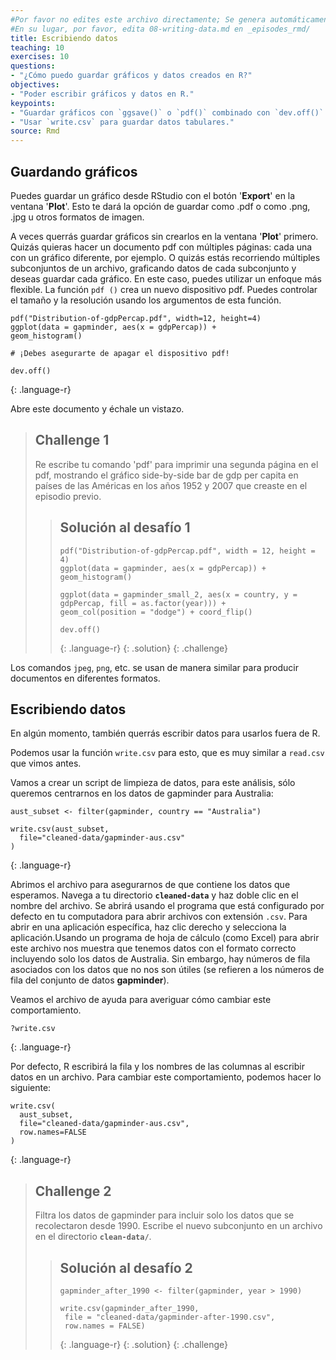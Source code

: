 ```yaml
---
#Por favor no edites este archivo directamente; Se genera automáticamente.
#En su lugar, por favor, edita 08-writing-data.md en _episodes_rmd/
title: Escribiendo datos
teaching: 10
exercises: 10
questions:
- "¿Cómo puedo guardar gráficos y datos creados en R?"
objectives:
- "Poder escribir gráficos y datos en R."
keypoints:
- "Guardar gráficos con `ggsave()` o `pdf()` combinado con `dev.off()`."
- "Usar `write.csv` para guardar datos tabulares."
source: Rmd
---
```





## Guardando gráficos

Puedes guardar un gráfico desde RStudio con el botón '**Export**'
en la ventana '**Plot**'. Esto te dará la opción de guardar como
.pdf o como .png, .jpg u otros formatos de imagen.

A veces querrás guardar gráficos sin crearlos en la
ventana '**Plot**' primero. Quizás quieras hacer un documento pdf con
múltiples páginas: cada una con un gráfico diferente, por ejemplo. O quizás
estás recorriendo múltiples subconjuntos de un archivo, graficando datos de
cada subconjunto y deseas guardar cada gráfico.
En este caso, puedes utilizar un enfoque más flexible. 
La función `pdf ()` crea un nuevo dispositivo pdf. Puedes controlar el tamaño y la resolución
usando los argumentos de esta función.


~~~
pdf("Distribution-of-gdpPercap.pdf", width=12, height=4)
ggplot(data = gapminder, aes(x = gdpPercap)) + 
geom_histogram()

# ¡Debes asegurarte de apagar el dispositivo pdf!

dev.off()
~~~
{: .language-r}

Abre este documento y échale un vistazo.

> ## Challenge 1
>
> Re escribe tu comando 'pdf' para imprimir una segunda
> página en el pdf, mostrando el gráfico side-by-side bar
> de gdp per capita en países de las Américas 
> en los años 1952 y 2007  que creaste en el
> episodio previo. 
> 
> > ## Solución al desafío 1
> >
> > 
> > ~~~
> > pdf("Distribution-of-gdpPercap.pdf", width = 12, height = 4)
> > ggplot(data = gapminder, aes(x = gdpPercap)) + 
> > geom_histogram()
> > 
> > ggplot(data = gapminder_small_2, aes(x = country, y = gdpPercap, fill = as.factor(year))) +
> > geom_col(position = "dodge") + coord_flip()
> > 
> > dev.off()
> > ~~~
> > {: .language-r}
> {: .solution}
{: .challenge}


Los comandos `jpeg`, `png`, etc. se usan de manera similar para producir
documentos en diferentes formatos.

## Escribiendo datos

En algún momento, también querrás escribir datos para usarlos fuera de R.

Podemos usar la función `write.csv` para esto, que es
muy similar a `read.csv` que vimos antes.

Vamos a crear un script de limpieza de datos, para este análisis,
sólo queremos centrarnos en los datos de gapminder para Australia:


~~~
aust_subset <- filter(gapminder, country == "Australia")

write.csv(aust_subset,
  file="cleaned-data/gapminder-aus.csv"
)
~~~
{: .language-r}

Abrimos el archivo para asegurarnos de que contiene los datos que esperamos. Navega a tu
directorio **`cleaned-data`** y haz doble clic en el nombre del archivo. Se abrirá usando el
programa que está configurado por defecto en tu computadora para abrir archivos con extensión `.csv`. Para abrir en una aplicación específica, haz clic derecho y selecciona la aplicación.Usando un programa de hoja de cálculo (como Excel) para abrir este archivo nos muestra que tenemos datos con el formato correcto incluyendo solo los datos de Australia. Sin embargo, hay números de fila asociados con los datos que no nos son útiles (se refieren a los números de fila
del conjunto de datos **gapminder**).

Veamos el archivo de ayuda para averiguar cómo cambiar este
comportamiento.


~~~
?write.csv
~~~
{: .language-r}

Por defecto, R escribirá la fila y
los nombres de las columnas al escribir datos en un archivo.
Para cambiar este comportamiento, podemos hacer lo siguiente:


~~~
write.csv(
  aust_subset,
  file="cleaned-data/gapminder-aus.csv",
  row.names=FALSE
)
~~~
{: .language-r}

> ## Challenge 2
> Filtra los datos de gapminder
> para incluir solo los datos que se recolectaron desde 1990. Escribe el nuevo subconjunto en un 
> archivo en el directorio **`clean-data/`**.
> 
> > ## Solución al desafío 2
> >
> > 
> > ~~~
> > gapminder_after_1990 <- filter(gapminder, year > 1990)
> > 
> > write.csv(gapminder_after_1990,
> >  file = "cleaned-data/gapminder-after-1990.csv",
> >  row.names = FALSE)
> > ~~~
> > {: .language-r}
> {: .solution}
{: .challenge}

